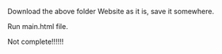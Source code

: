 Download the above folder Website as it is, save it somewhere.

Run main.html file.

Not complete!!!!!!
